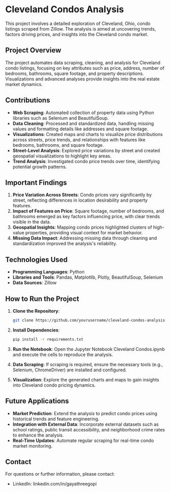 # Cleveland Condos Analysis
This project involves a detailed exploration of Cleveland, Ohio, condo listings scraped from Zillow. The analysis is aimed at uncovering trends, factors driving prices, and insights into the Cleveland condo market.

## Project Overview
The project automates data scraping, cleaning, and analysis for Cleveland condo listings, focusing on key attributes such as price, address, number of bedrooms, bathrooms, square footage, and property descriptions. Visualizations and advanced analyses provide insights into the real estate market dynamics.

## Contributions
- **Web Scraping**: Automated collection of property data using Python libraries such as Selenium and BeautifulSoup.
- **Data Cleaning**: Processed and standardized data, handling missing values and formatting details like addresses and square footage.
- **Visualizations**: Created maps and charts to visualize price distributions across streets, price trends, and relationships with features like bedrooms, bathrooms, and square footage.
- **Street-Level Analysis**: Explored price variations by street and created geospatial visualizations to highlight key areas.
- **Trend Analysis**: Investigated condo price trends over time, identifying potential growth patterns.

## Important Findings
1. **Price Variation Across Streets**: Condo prices vary significantly by street, reflecting differences in location desirability and property features.
2. **Impact of Features on Price**: Square footage, number of bedrooms, and bathrooms emerged as key factors influencing price, with clear trends visible in the data.
3. **Geospatial Insights**: Mapping condo prices highlighted clusters of high-value properties, providing visual context for market behavior.
4. **Missing Data Impact**: Addressing missing data through cleaning and standardization improved the analysis's reliability.

## Technologies Used
- **Programming Languages**: Python
- **Libraries and Tools**: Pandas, Matplotlib, Plotly, BeautifulSoup, Selenium
- **Data Sources**: Zillow

## How to Run the Project
1. **Clone the Repository**:
   ```bash
   git clone https://github.com/yourusername/cleveland-condos-analysis
   ```
2. **Install Dependencies**:
   ```bash
   pip install -r requirements.txt
   ```
4. **Run the Notebook**: Open the Jupyter Notebook Cleveland Condos.ipynb and execute the cells to reproduce the analysis.

5. **Data Scraping**: If scraping is required, ensure the necessary tools (e.g., Selenium, ChromeDriver) are installed and configured.

6. **Visualization**: Explore the generated charts and maps to gain insights into Cleveland condo pricing dynamics.

## Future Applications
* **Market Prediction**: Extend the analysis to predict condo prices using historical trends and feature engineering.
* **Integration with External Data**: Incorporate external datasets such as school ratings, public transit accessibility, and neighborhood crime rates to enhance the analysis.
* **Real-Time Updates**: Automate regular scraping for real-time condo market monitoring.

## Contact
For questions or further information, please contact:
* LinkedIn: linkedin.com/in/gayathreegopi
